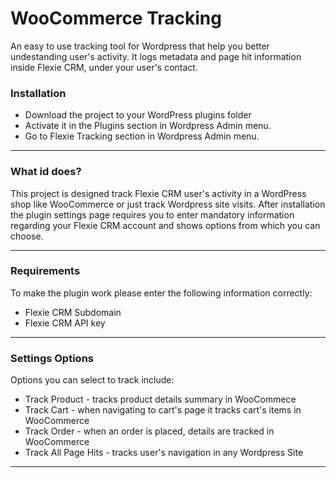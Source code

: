 # WooCommerce Tracking

An easy to use tracking tool for Wordpress that help you better undestanding user's activity. It logs metadata and page hit information inside Flexie CRM, under your user's contact.

### Installation

* Download the project to your WordPress plugins folder
* Activate it in the Plugins section in Wordpress Admin menu. 
* Go to Flexie Tracking section in Wordpress Admin menu.

---

### What id does?

This project is designed track Flexie CRM user's activity in a WordPress shop like WooCommerce or just track Wordpress site visits.
After installation the plugin settings page requires you to enter mandatory information regarding your Flexie CRM account and shows options from which you can choose. 

---

### Requirements

To make the plugin work please enter the following information correctly:

* Flexie CRM Subdomain
* Flexie CRM API key

---

### Settings Options

Options you can select to track include:

* Track Product - tracks product details summary in WooCommece
* Track Cart - when navigating to cart's page it tracks cart's items in WooCommerce
* Track Order - when an order is placed, details are tracked in WooCommerce
* Track All Page Hits - tracks user's navigation in any Wordpress Site

---